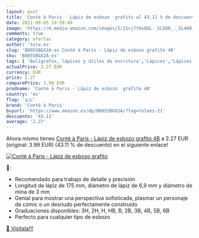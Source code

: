 ```yaml
---
layout: post
title: 'Conté à Paris - Lápiz de esbozo  grafito al 43.11 % de descuento'
date: 2021-09-05 19:59:49
image: 'https://m.media-amazon.com/images/I/21vj7tHvQOL._SL500_._SL400_.jpg'
comments: true
category: ofertas
author: 'tole.es'
slug: 'B005SBGX2A-es Conté à Paris - Lápiz de esbozo grafito 4B'
sku: 'B005SBGX2A-es'
tags: [ 'Bolígrafos, lápices y útiles de escritura','Lápices','Lápices de madera','Oficina y papelería','conté à paris','lápiz', ]
actualPrice: 2.27 EUR
currency: EUR
price: 2.27
comparePrice: 3.99 EUR
prodname: 'Conté à Paris - Lápiz de esbozo  grafito 4B'
country: 'es'
flag: '🇪🇸'
brand: 'Conté à Paris'
buyurl: 'https://www.amazon.es/dp/B005SBGX2A/?tag=tolees-21'
descuento: '43.11'
average: '2.27'
---
```


Ahora mismo tienes [Conté à Paris - Lápiz de esbozo  grafito 4B](https://www.amazon.es/dp/B005SBGX2A/?tag=tolees-21) a 2.27 EUR (original: 3.99 EUR) (43.11 %  de descuento) en el siguiente enlace!

[![Conté à Paris - Lápiz de esbozo  grafito](https://m.media-amazon.com/images/I/21vj7tHvQOL._SL500_._SL400_.jpg)](https://www.amazon.es/dp/B005SBGX2A/?tag=tolees-21)

🔎:

- Recomendado para trabajo de detalle y precisión
- Longitud de lápiz de 175 mm, diámetro de lápiz de 6,9 mm y diámetro de mina de 3 mm
- Genial para mostrar una perspectiva sofisticada, plasmar un personaje de cómic o un desnudo perfectamente construido
- Graduaciones disponibles: 3H, 2H, H, HB, B, 2B, 3B, 4B, 5B, 6B
- Perfecto para cualquier tipo de esbozo

[🛒 Visítala!!!](https://www.amazon.es/dp/B005SBGX2A/?tag=tolees-21)
